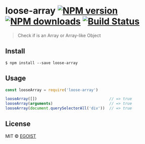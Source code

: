 # loose-array [![NPM version](https://img.shields.io/npm/v/loose-array.svg)](https://npmjs.com/package/loose-array) [![NPM downloads](https://img.shields.io/npm/dm/loose-array.svg)](https://npmjs.com/package/loose-array) [![Build Status](https://img.shields.io/circleci/project/egoist/loose-array/master.svg)](https://circleci.com/gh/egoist/loose-array)

> Check if is an Array or Array-like Object

## Install

```
$ npm install --save loose-array
```

## Usage

```js
const looseArray = require('loose-array')

looseArray([])                                // => true
looseArray(arguments)                         // => true
looseArray(document.querySelectorAll('div'))  // => true
```

## License

MIT © [EGOIST](https://github.com/egoist)
